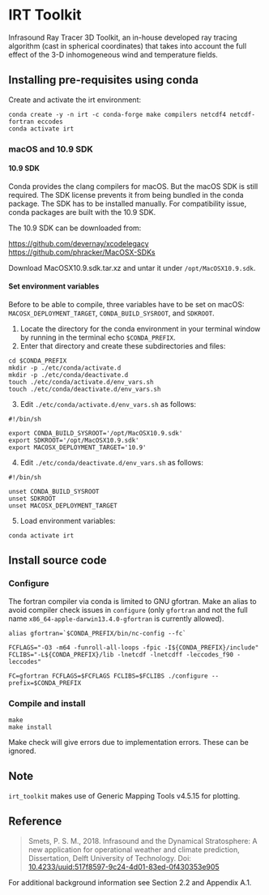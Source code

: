 # IRT Toolkit

Infrasound Ray Tracer 3D Toolkit, an in-house developed ray tracing algorithm (cast in spherical coordinates) that takes into account the full effect of the 3-D inhomogeneous wind and temperature fields.


## Installing pre-requisites using conda

Create and activate the irt environment:

```
conda create -y -n irt -c conda-forge make compilers netcdf4 netcdf-fortran eccodes
conda activate irt
```

### macOS and 10.9 SDK

#### 10.9 SDK
Conda provides the clang compilers for macOS. But the macOS SDK is still required. The SDK license prevents it from being bundled in the conda package. The SDK has to be installed manually. For compatibility issue, conda packages are built with the 10.9 SDK.

The 10.9 SDK can be downloaded from:

https://github.com/devernay/xcodelegacy
https://github.com/phracker/MacOSX-SDKs

Download MacOSX10.9.sdk.tar.xz and untar it under `/opt/MacOSX10.9.sdk`.

#### Set environment variables

Before to be able to compile, three variables have to be set on macOS: `MACOSX_DEPLOYMENT_TARGET`, `CONDA_BUILD_SYSROOT`, and `SDKROOT`.


1. Locate the directory for the conda environment in your terminal window by running in the terminal echo `$CONDA_PREFIX`.
2. Enter that directory and create these subdirectories and files:

```
cd $CONDA_PREFIX
mkdir -p ./etc/conda/activate.d
mkdir -p ./etc/conda/deactivate.d
touch ./etc/conda/activate.d/env_vars.sh
touch ./etc/conda/deactivate.d/env_vars.sh
```

3. Edit `./etc/conda/activate.d/env_vars.sh` as follows:

```
#!/bin/sh

export CONDA_BUILD_SYSROOT='/opt/MacOSX10.9.sdk'
export SDKROOT='/opt/MacOSX10.9.sdk'
export MACOSX_DEPLOYMENT_TARGET='10.9'
```

4. Edit `./etc/conda/deactivate.d/env_vars.sh` as follows:

```
#!/bin/sh

unset CONDA_BUILD_SYSROOT
unset SDKROOT
unset MACOSX_DEPLOYMENT_TARGET
```

5. Load environment variables:
```
conda activate irt
```


## Install source code

### Configure

The fortran compiler via conda is limited to GNU gfortran.
Make an alias to avoid compiler check issues in `configure` (only `gfortran` 
and not the full name `x86_64-apple-darwin13.4.0-gfortran` is currently allowed).

```
alias gfortran=`$CONDA_PREFIX/bin/nc-config --fc`

FCFLAGS="-O3 -m64 -funroll-all-loops -fpic -I${CONDA_PREFIX}/include"
FCLIBS="-L${CONDA_PREFIX}/lib -lnetcdf -lnetcdff -leccodes_f90 -leccodes"

FC=gfortran FCFLAGS=$FCFLAGS FCLIBS=$FCLIBS ./configure --prefix=$CONDA_PREFIX
```

### Compile and install

```
make
make install
```

Make check will give errors due to implementation errors. These can be ignored.

## Note

`irt_toolkit` makes use of Generic Mapping Tools v4.5.15 for plotting.


## Reference

> Smets, P. S. M., 2018. Infrasound and the Dynamical Stratosphere: A new application for operational weather and climate prediction, Dissertation, Delft University of Technology. Doi: [10.4233/uuid:517f8597-9c24-4d01-83ed-0f430353e905](https://doi.org/10.4233/uuid:517f8597-9c24-4d01-83ed-0f430353e905)

For additional background information see Section 2.2 and Appendix A.1.
